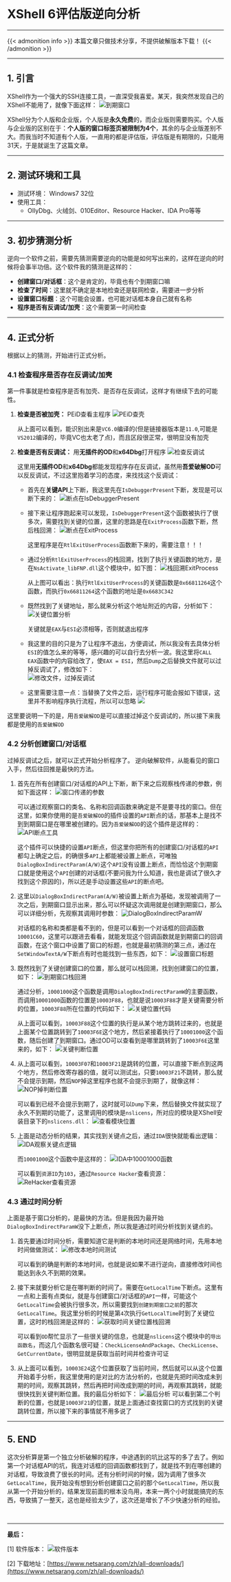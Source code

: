 # XShell 6评估版逆向分析



<!--more-->



---

{{< admonition info >}}
本篇文章只做技术分享，不提供破解版本下载！
{{< /admonition >}}

---

## 1. 引言

XShell作为一个强大的SSH连接工具，一直深受我喜爱。某天，我突然发现自己的XShell不能用了，就像下面这样：
![](/images/XShell6评估版逆向分析/6735a14df1965fba0b09b921edbd1eda0a84221ac551cf010c21ac110a61996e.png "到期窗口")

XShell分为个人版和企业版，个人版是**永久免费**的，而企业版则需要购买。个人版与企业版的区别在于：**个人版的窗口标签页被限制为4个**，其余的与企业版差别不大。而我当时不知道有个人版，一直用的都是评估版，评估版是有期限的，只能用31天，于是就诞生了这篇文章。

---

## 2. 测试环境和工具

* 测试环境： Windows7 32位
* 使用工具：
  * OllyDbg、火绒剑、010Editor、Resource Hacker、IDA Pro等等

---

## 3. 初步猜测分析

逆向一个软件之前，需要先猜测需要逆向的功能是如何写出来的，这样在逆向的时候将会事半功倍。这个软件我的猜测是这样的：

* **创建窗口/对话框**：这个是肯定的，毕竟也有个到期窗口嘛
* **检查了时间**：这里就不确定是本地检查还是联网检查，需要进一步分析
* **设置窗口标题**：这个可能会设置，也可能对话框本身自己就有名称
* **程序是否有反调试/加壳**：这个需要第一时间检查  

---

## 4. 正式分析

根据以上的猜测，开始进行正式分析。

### 4.1 检查程序是否存在反调试/加壳

第一件事就是检查程序是否有加壳、是否存在反调试，这样才有继续下去的可能性。

1. **检查是否被加壳：** PEiD查看主程序
   ![](/images/XShell6评估版逆向分析/bef1f7d9a90aec85abbcc2ac9d8ac3b1aca245fd35369c923bd56ad953a28213.png "PEiD查壳")

   从上面可以看到，能识别出来是`VC6.0`编译的(但是链接器版本是`11.0`,可能是`VS2012`编译的，毕竟VC也太老了点)，而且区段很正常，很明显没有加壳

2. **检查是否有反调试：** 用**无插件的OD**和**x64Dbg**打开程序
   ![](/images/XShell6评估版逆向分析/c50423ca0da0670747fa7d3230c4ba2041e2849f8536ebea89066551b724df93.png "检查反调试")

   这里用**无插件OD**和**x64Dbg**都能发现程序存在反调试，虽然用**吾爱破解OD**可以反反调试，不过这里抱着学习的态度，来找找这个反调试：

   * 首先在**关键API**上下断，我这里先在`IsDebuggerPresent`下断，发现是可以断下来的：
   ![](/images/XShell6评估版逆向分析/8e7099242138a9a250bbba4be21b01c386f75065aec41b3d0069da415a70afe6.png "断点在IsDebuggerPresent")

   * 接下来让程序跑起来可以发现，`IsDebuggerPresent`这个函数被执行了很多次，需要找到关键的位置，这里的思路是在`ExitProcess`函数下断，然后栈回溯：
   ![](/images/XShell6评估版逆向分析/435a015a529943138eef3f85ccc8dc113b461dc14f5e3e170d75489d68f69a98.png "断点在ExitProcess")

      这里程序是在`RtlExitUserProcess`函数断下来的，需要注意！！！

   * 通过分析`RtlExitUserProcess`的栈回溯，找到了执行关键函数的地方，是在`NsActivate_libFNP.dll`这个模块中，如下图：
   ![](/images/XShell6评估版逆向分析/bb4e84e63362d8bd992eac58e038f5fe4dcdf4d8181060aab44d6dc0d615a646.png "栈回溯ExitProcess")

      从上图可以看出：执行`RtlExitUserProcess`的关键函数是`0x66811264`这个函数，而执行`0x66811264`这个函数的地址是`0x6683C342`

   * 既然找到了关键地址，那么就来分析这个地址附近的内容，分析如下：
   ![](/images/XShell6评估版逆向分析/926d744f7de4e0b1bbb7311fa966910895dc1798ace62c5d18c87baa1da1d903.png "关键位置分析")

      关键就是`EAX`与`ESI`必须相等，否则就退出程序

   * 我这里的目的只是为了让程序不退出，方便调试，所以我没有去具体分析`ESI`的值怎么来的等等，感兴趣的可以自行去分析一波。我这里将`CALL EAX`函数中的内容给改了，使`EAX = ESI`，然后`Dump`之后替换文件就可以过掉反调试了，修改如下：  
   ![](/images/XShell6评估版逆向分析/0e01ed04f353d22b17208d1321efa495b52e2ad7dfa62a122c7ad1b0d7648f44.png "修改文件，过掉反调试")

   * 这里需要注意一点：当替换了文件之后，运行程序可能会报如下错误，这里并不影响程序执行流程，所以可以忽略
   ![](/images/XShell6评估版逆向分析/fd725264a1d099b46582481e3e6f33bb9d81796d0d823f7a5f4bf7c711ab8a25.png " ")

这里要说明一下的是，用`吾爱破解OD`是可以直接过掉这个反调试的，所以接下来我都是使用的`吾爱破解OD`

### 4.2 分析创建窗口/对话框

过掉反调试之后，就可以正式开始分析程序了。
逆向破解软件，从能看见的窗口入手，然后往回推是最快的方法。

1. 首先在所有创建窗口/对话框的API上下断，断下来之后观察栈传递的参数，例如下面这样：
   ![](/images/XShell6评估版逆向分析/a005bd5fdfda7d57ecc0e6d2a992069fe5cf336aca731d477bb97d0dd0094182.png "窗口传递的参数")
   
   可以通过观察窗口的类名、名称和回调函数来确定是不是要寻找的窗口。但在这里，如果你使用的是`吾爱破解OD`的插件设置的`API`断点的话，那基本上是找不到到期窗口是在哪里被创建的。因为`吾爱破解OD`的这个插件是这样的：
   ![](/images/XShell6评估版逆向分析/4cce71370f7908118c67e0eca9a20f58f153eead9c6befc8e12dc2842edc8a9c.png "API断点工具")
   
   这个插件可以快捷的设置`API`断点，但这里你把所有的创建窗口/对话框的`API`都勾上确定之后，的确很多`API`上都能被设置上断点，可唯独`DialogBoxIndirectParam(A/W)`这个`API`没有设置上断点，而恰恰这个到期窗口就是使用这个`API`创建的对话框(不要问我为什么知道，我也是调试了很久才找到这个原因的)，所以还是手动设置这些`API`的断点吧。

2. 这里以`DialogBoxIndirectParam(A/W)`被设置上断点为基础，发现被调用了一次之后，到期窗口显示出来，那么可以怀疑这次调用就是创建到期窗口，那么可以详细分析，先观察其调用时参数：
   ![](/images/XShell6评估版逆向分析/98588e83a24a068135e7161b412f9f11dc4638ed2014fec8df26f89b0f442402.png "DialogBoxIndirectParamW")
   
   对话框的名称和类都是看不到的，但是可以看到一个对话框的回调函数`10001C60`，这里可以跟进去看看，就能发现这个回调函数就是到期窗口的回调函数，在这个窗口中设置了窗口的标题，也就是最初猜测的第三点，通过在`SetWindowTextA/W`下断点有时也能找到一些东西，如下：
   ![](/images/XShell6评估版逆向分析/ae7cb4f94a4ee029990bbf44675e834777582334ad6d2c42efe2559b64afea82.png "设置窗口标题")

3. 既然找到了关键创建窗口的位置，那么就可以栈回溯，找到创建窗口的位置，如下：
   ![](/images/XShell6评估版逆向分析/d73c1fa9af6b942ba1b0c3a66172a954450441a5f0a9576b7cf9bd406b62d400.png "到期窗口栈回溯")
   
   通过分析，`10001000`这个函数是调用`DialogBoxIndirectParamW`的主要函数，而调用`10001000`函数的位置是`10003F88`，也就是说`10003F88`才是关键需要分析的位置，`10003F88`所在位置的代码如下：
   ![](/images/XShell6评估版逆向分析/c1a12c8e161221b786b9dacd96ede5718e4575a1028dd3db642e76c35e1eeda0.png "关键位置代码")
   
   从上面可以看到，`10003F88`这个位置的执行是从某个地方跳转过来的，也就是上面某个位置跳转到了`10003F6E`这个地方，然后紧接着执行了`10001000`这个函数，随后创建了到期窗口。通过OD可以查看到是哪里跳转到了`10003F6E`这里来的，如下：
   ![](/images/XShell6评估版逆向分析/1914f8b42a3488a076a3cf8e0d16c304538c92bdd75223922bb555264cb7603f.png "关键判断位置")

4. 从上面可以看到，`10003F07`和`10003F21`是跳转的位置，可以直接下断点到这两个地方，然后修改寄存器的值，就可以测试出，只要`10003F21`不跳转，那么就不会提示到期，然后`NOP`掉这里程序也就不会提示到期了，就像这样：
   ![](/images/XShell6评估版逆向分析/bac55322de86bd2296a0dd6b2c59b31d8222b0e1a9060d6dec51fbf36b2088c9.png "NOP掉判断位置")
   
   可以看到已经不会提示到期了，这时就可以`Dump`下来，然后替换文件就实现了永久不到期的功能了，这里调用的模块是`nslicens`，所对应的模块是XShell安装目录下的`nslicens.dll`：
   ![](/images/XShell6评估版逆向分析/a1ec59a3e3033434c1ab003f8177a15f4554c58109f940840c873efa30d90c2c.png "查看模块位置")

5. 上面是动态分析的结果，其实找到关键点之后，通过`IDA`很快就能看出逻辑：
   ![](/images/XShell6评估版逆向分析/93ae68bf3b9653bc9c190ec15766f377f22746712cc9311f7d237d2aa8640050.png "IDA观察关键点逻辑")
   
   而`10001000`这个函数中是这样的：
   ![](/images/XShell6评估版逆向分析/2c90f475abf2cc8501f1d3c7cd9f588911583a3415849aa6cfdb3ba15f105f1f.png "IDA中10001000函数")
   
   可以看到`资源ID`为`103`，通过`Resource Hacker`查看资源：
   ![](/images/XShell6评估版逆向分析/e17f857c09c92f551bb59346e825017be802ea7bc3ef841f4a57a438c9bb825b.png "ReHacker查看资源")

### 4.3 通过时间分析

上面是基于窗口分析的，是最快的方法。但是我因为最开始`DialogBoxIndirectParamW`没下上断点，所以我是通过时间分析找到关键点的。

1. 首先要通过时间分析，需要知道它是判断的本地时间还是网络时间，先用本地时间做做测试：
   ![](/images/XShell6评估版逆向分析/eed961500e5b3622aea793938ca0f0fcc51856fd7aa7604b07746b584d8af71a.png "修改本地时间测试")
   
   可以看到的确是判断的本地时间，也就是说如果不进行逆向，直接修改时间也能达到永久不到期的效果。

2. 接下来就要分析它是在哪判断的时间了。需要在`GetLocalTime`下断点。这里有一点和上面有点类似，就是与创建窗口/对话框的`API`一样，可能这个`GetLocalTime`会被执行很多次，所以需要找到`创建到期窗口之前`的那次`GetLocalTime`。我这里分析的时候是第`4`次执行`GetLocalTime`时到了关键位置，这时的栈回溯是这样的：
   ![](/images/XShell6评估版逆向分析/78ca189e3afec43bcee8a6abb6cdfdd0dbc5f5c22956347a04e322048c751abf.png "获取时间关键位置栈回溯")
   
   可以看到`OD`帮忙显示了一些很关键的信息，也就是`nslicens`这个模块中的`导出函数名`，而这几个函数名很可疑：`CheckLicenseAndPackage`、`CheckLicense`、`GetCurrentDate`，很明显就是获取当前时间并检查许可证

3. 从上面可以看到，`10003E24`这个位置获取了当前时间，然后就可以从这个位置开始着手分析，我这里使用的是对比的方法分析的，也就是先把时间改成未到期的时间，观察其跳转，然后再把时间改成到期的时间，再观察其跳转，就能很快找到关键判断位置。我的最后分析如下：
   ![](/images/XShell6评估版逆向分析/9c54042df049beadf1fe2c4de9f80bfb37bebfba2523e0f35f27dbc56a1af06c.png "最后分析")
   可以看到第二个判断的位置，也就是`10003F21`的位置，就是上面通过查找窗口的方式找到的关键跳转位置，所以接下来的事情就不用多说了

---

## 5. END

这次分析算是第一个独立分析破解的程序，中途遇到的坑比这写的多了去了。例如第一个对话框API的坑，我连对话框的回调函数都找到了，就是找不到在哪创建的对话框，导致浪费了很长的时间。还有分析时间的时候，因为调用了很多次`GetLocalTime`，我开始没有想到分析创建窗口之前的那个`GetLocalTime`，所以我从第一个开始分析的，结果发现前面的根本没鸟用，本来一两个小时就能搞完的东西，导致搞了一整天，这也是经验太少了，这次还是增长了不少快速分析的经验。

<br />

---

**最后：**

[1] 软件版本：
![](/images/XShell6评估版逆向分析/56c102ac6c2cb36d65892bc00803113d1d7a56d0c7e695d5678638368e51a2be.png "软件版本")

[2] 下载地址：[https://www.netsarang.com/zh/all-downloads/](https://www.netsarang.com/zh/all-downloads/)


